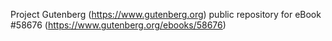 Project Gutenberg (https://www.gutenberg.org) public repository for
eBook #58676 (https://www.gutenberg.org/ebooks/58676)
